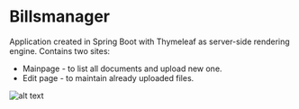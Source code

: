 # Billsmanager

Application created in Spring Boot with Thymeleaf as server-side rendering engine.
Contains two sites:
* Mainpage - to list all documents and upload new one.
* Edit page - to maintain already uploaded files.


![alt text](https://git.aleri.de/AnetaSkoniecka/billsmanager/blob/master/docimages/appview.PNG)

